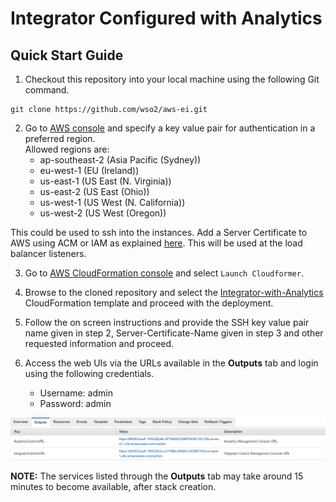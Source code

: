# Integrator Configured with Analytics

## Quick Start Guide

1. Checkout this repository into your local machine using the following Git command.
```
git clone https://github.com/wso2/aws-ei.git
```

2. Go to [AWS console](https://console.aws.amazon.com/ec2/v2/home#KeyPairs:sort=keyName) and specify a key value pair for authentication in a preferred region. <br>
Allowed regions are:<br>
   * ap-southeast-2 (Asia Pacific (Sydney))<br>
   * eu-west-1 (EU (Ireland))<br>
   * us-east-1 (US East (N. Virginia))<br>
   * us-east-2 (US East (Ohio))<br>
   * us-west-1 (US West (N. California))<br>
   * us-west-2 (US West (Oregon))<br>

This could be used to ssh into the instances. Add a Server Certificate to AWS using ACM or IAM as explained [here](https://docs.aws.amazon.com/IAM/latest/UserGuide/id_credentials_server-certs.html). This will be used at the load balancer listeners.

3. Go to [AWS CloudFormation console](https://console.aws.amazon.com/cloudformation/home) and select ``Launch Cloudformer``.

4. Browse to the cloned repository and select the [Integrator-with-Analytics](https://github.com/wso2/aws-ei/tree/master/integrator-with-analytics) CloudFormation template and proceed with the deployment.

5. Follow the on screen instructions and provide the SSH key value pair name given in step 2, Server-Certificate-Name given in step 3 and other requested information and proceed.

6. Access the web UIs via the URLs available in the **Outputs** tab and login using the following credentials.
   * Username: admin <br>
   * Password: admin

![image](../images/Integrator-with-analytic.png)

**NOTE:** The services listed through the **Outputs** tab may take around 15 minutes to become available, after stack creation.
